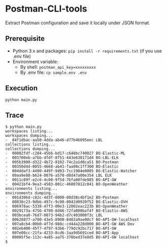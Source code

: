 # Postman-CLI-tools
Extract Postman configuration and save it locally under JSON format.

## Prerequisite
- Python 3.x and packages: `pip install -r requirements.txt` (if you use .env file)
- Environment variable: 
  - By shell: `postman_api_key=xxxxxxxxx`
  - By .env file: `cp sample.env .env`
  
## Execution
`python main.py`

## Trace
```
$ python main.py
workspaces listing...
workspaces dumping...
-  84f1dbac-aa50-4dda-ab46-d77b46095eec LBL
collections listing...
collections dumping...
-  00002fdf-c204-45b6-bd17-c648bc740027 BO-Elastic-ML
-  003700eb-a7bb-4fdf-8f51-443e630171d4 BO-LBL-ELK
-  005b3900-d322-4b72-8102-74c2a1d0ca51 BO-Postman
-  00350d4d-0055-4668-ab41-faa08c1ff300 BO-Elastic
-  004ddaf3-4400-449f-9d83-7cc1984e0005 BO-Elastic-Watcher
-  00aa9e88-b624-0076-a570-d8d47a00e354 LBL ELK
-  0011c89f-e2c6-4c00-9f5d-7bfa00fde985 BO-API-GW
-  00421bf4-9ea3-4583-001c-46007812c041 BO-OpenWeather
environments listing...
environments dumping...
-  001d306d-c82c-4d3f-8000-00d38c4bf1e2 BO-Postman
-  00836c23-9dbb-497c-9c00-0042d0920f52 BO-Elastic-OVH
-  006978ac-5338-47f3-00e3-12002eac223b BO-OpenWeather
-  0029173a-4756-4700-8d46-72fa000baf4f BO-Elastic-AWS
-  003bcea0-76d7-0073-94b2-d7c403000f3c LBL
-  00628877-a700-43e5-8908-8402a9ae00c7 BO-API-GW-localhost
-  007a8cb4-00b0-4f7d-988c-cd44a228d000 BO-API-GW AWS Dev
-  002eb400-45f7-4f97-93b6-779dc92bc717 BO-API-GW
-  007e00cc-21fa-4233-8cd6-3aa9d5691ced BO-API-App
-  00005f5e-113c-4a85-aa75-378bed37e0d5 BO-API-GW localhost
$
```
